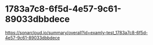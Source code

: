 # 1783a7c8-6f5d-4e57-9c61-89033dbbdece
https://sonarcloud.io/summary/overall?id=examly-test_1783a7c8-6f5d-4e57-9c61-89033dbbdece
